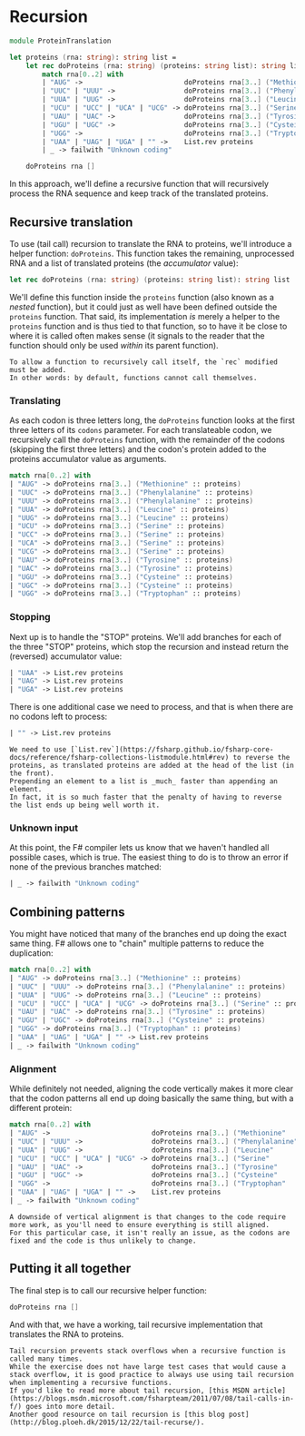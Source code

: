 # Recursion

```fsharp
module ProteinTranslation

let proteins (rna: string): string list =
    let rec doProteins (rna: string) (proteins: string list): string list =
        match rna[0..2] with
        | "AUG" ->                         doProteins rna[3..] ("Methionine"    :: proteins)
        | "UUC" | "UUU" ->                 doProteins rna[3..] ("Phenylalanine" :: proteins)
        | "UUA" | "UUG" ->                 doProteins rna[3..] ("Leucine"       :: proteins)
        | "UCU" | "UCC" | "UCA" | "UCG" -> doProteins rna[3..] ("Serine"        :: proteins)
        | "UAU" | "UAC" ->                 doProteins rna[3..] ("Tyrosine"      :: proteins)
        | "UGU" | "UGC" ->                 doProteins rna[3..] ("Cysteine"      :: proteins)
        | "UGG" ->                         doProteins rna[3..] ("Tryptophan"    :: proteins)
        | "UAA" | "UAG" | "UGA" | "" ->    List.rev proteins
        | _ -> failwith "Unknown coding"

    doProteins rna []
```

In this approach, we'll define a recursive function that will recursively process the RNA sequence and keep track of the translated proteins.

## Recursive translation

To use (tail call) recursion to translate the RNA to proteins, we'll introduce a helper function: `doProteins`.
This function takes the remaining, unprocessed RNA and a list of translated proteins (the _accumulator_ value):

```fsharp
let rec doProteins (rna: string) (proteins: string list): string list
```

We'll define this function inside the `proteins` function (also known as a _nested_ function), but it could just as well have been defined outside the `proteins` function.
That said, its implementation _is_ merely a helper to the `proteins` function and is thus tied to that function, so to have it be close to where it is called often makes sense (it signals to the reader that the function should only be used _within_ its parent function).

~~~~exercism/note
To allow a function to recursively call itself, the `rec` modified must be added.
In other words: by default, functions cannot call themselves.
~~~~

### Translating

As each codon is three letters long, the `doProteins` function looks at the first three letters of its `codons` parameter.
For each translateable codon, we recursively call the `doProteins` function, with the remainder of the codons (skipping the first three letters) and the codon's protein added to the proteins accumulator value as arguments.

```fsharp
match rna[0..2] with
| "AUG" -> doProteins rna[3..] ("Methionine" :: proteins)
| "UUC" -> doProteins rna[3..] ("Phenylalanine" :: proteins)
| "UUU" -> doProteins rna[3..] ("Phenylalanine" :: proteins)
| "UUA" -> doProteins rna[3..] ("Leucine" :: proteins)
| "UUG" -> doProteins rna[3..] ("Leucine" :: proteins)
| "UCU" -> doProteins rna[3..] ("Serine" :: proteins)
| "UCC" -> doProteins rna[3..] ("Serine" :: proteins)
| "UCA" -> doProteins rna[3..] ("Serine" :: proteins)
| "UCG" -> doProteins rna[3..] ("Serine" :: proteins)
| "UAU" -> doProteins rna[3..] ("Tyrosine" :: proteins)
| "UAC" -> doProteins rna[3..] ("Tyrosine" :: proteins)
| "UGU" -> doProteins rna[3..] ("Cysteine" :: proteins)
| "UGC" -> doProteins rna[3..] ("Cysteine" :: proteins)
| "UGG" -> doProteins rna[3..] ("Tryptophan" :: proteins)
```

### Stopping

Next up is to handle the "STOP" proteins.
We'll add branches for each of the three "STOP" proteins, which stop the recursion and instead return the (reversed) accumulator value:

```fsharp
| "UAA" -> List.rev proteins
| "UAG" -> List.rev proteins
| "UGA" -> List.rev proteins
```

There is one additional case we need to process, and that is when there are no codons left to process:

```fsharp
| "" -> List.rev proteins
```

~~~~exercism/note
We need to use [`List.rev`](https://fsharp.github.io/fsharp-core-docs/reference/fsharp-collections-listmodule.html#rev) to reverse the proteins, as translated proteins are added at the head of the list (in the front).
Prepending an element to a list is _much_ faster than appending an element.
In fact, it is so much faster that the penalty of having to reverse the list ends up being well worth it.
~~~~

### Unknown input

At this point, the F# compiler lets us know that we haven't handled all possible cases, which is true.
The easiest thing to do is to throw an error if none of the previous branches matched:

```fsharp
| _ -> failwith "Unknown coding"
```

## Combining patterns

You might have noticed that many of the branches end up doing the exact same thing.
F# allows one to "chain" multiple patterns to reduce the duplication:

```fsharp
match rna[0..2] with
| "AUG" -> doProteins rna[3..] ("Methionine" :: proteins)
| "UUC" | "UUU" -> doProteins rna[3..] ("Phenylalanine" :: proteins)
| "UUA" | "UUG" -> doProteins rna[3..] ("Leucine" :: proteins)
| "UCU" | "UCC" | "UCA" | "UCG" -> doProteins rna[3..] ("Serine" :: proteins)
| "UAU" | "UAC" -> doProteins rna[3..] ("Tyrosine" :: proteins)
| "UGU" | "UGC" -> doProteins rna[3..] ("Cysteine" :: proteins)
| "UGG" -> doProteins rna[3..] ("Tryptophan" :: proteins)
| "UAA" | "UAG" | "UGA" | "" -> List.rev proteins
| _ -> failwith "Unknown coding"
```

### Alignment

While definitely not needed, aligning the code vertically makes it more clear that the codon patterns all end up doing basically the same thing, but with a different protein:

```fsharp
match rna[0..2] with
| "AUG" ->                         doProteins rna[3..] ("Methionine"    :: proteins)
| "UUC" | "UUU" ->                 doProteins rna[3..] ("Phenylalanine" :: proteins)
| "UUA" | "UUG" ->                 doProteins rna[3..] ("Leucine"       :: proteins)
| "UCU" | "UCC" | "UCA" | "UCG" -> doProteins rna[3..] ("Serine"        :: proteins)
| "UAU" | "UAC" ->                 doProteins rna[3..] ("Tyrosine"      :: proteins)
| "UGU" | "UGC" ->                 doProteins rna[3..] ("Cysteine"      :: proteins)
| "UGG" ->                         doProteins rna[3..] ("Tryptophan"    :: proteins)
| "UAA" | "UAG" | "UGA" | "" ->    List.rev proteins
| _ -> failwith "Unknown coding"
```

~~~~exercism/note
A downside of vertical alignment is that changes to the code require more work, as you'll need to ensure everything is still aligned.
For this particular case, it isn't really an issue, as the codons are fixed and the code is thus unlikely to change.
~~~~

## Putting it all together

The final step is to call our recursive helper function:

```fsharp
doProteins rna []
```

And with that, we have a working, tail recursive implementation that translates the RNA to proteins.

~~~~exercism/note
Tail recursion prevents stack overflows when a recursive function is called many times.
While the exercise does not have large test cases that would cause a stack overflow, it is good practice to always use using tail recursion when implementing a recursive functions.
If you'd like to read more about tail recursion, [this MSDN article](https://blogs.msdn.microsoft.com/fsharpteam/2011/07/08/tail-calls-in-f/) goes into more detail.
Another good resource on tail recursion is [this blog post](http://blog.ploeh.dk/2015/12/22/tail-recurse/).
~~~~
